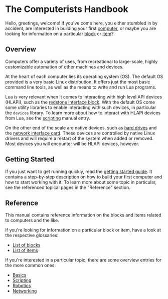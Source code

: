 # The Computerists Handbook
Hello, greetings, welcome! If you've come here, you either stumbled in by accident, are interested in building your first [computer](block/computer.md), or maybe you are looking for information on a particular [block](block/index.md) or [item](item/index.md)?

## Overview
Computers offer a variety of uses, from recreational to large-scale, highly customizable automation of other machines and devices.

At the heart of each computer lies its operating system (OS). The default OS provided is a very basic Linux distribution. It offers just the most basic command line tools, as well as the means to write and run Lua programs.

Lua is very relevant when it comes to interacting with high level API devices (HLAPI), such as the [redstone interface block](block/redstone_interface.md). With the default OS come some utility libraries to enable interacting with such devices, in particular the `devices` library. To learn more about how to interact with HLAPI devices from Lua, see the [scripting](scripting.md) manual entry.

On the other end of the scale are native devices, such as [hard drives](item/hard_drive.md) and the [network interface card](item/network_interface_card.md). These devices are controlled by native Linux drivers and will require a restart of the system when added or removed. Most devices you will encounter will be HLAPI devices, however.

## Getting Started
If you just want to get running quickly, read the [getting started guide](getting_started.md). It contains a step-by-step description on how to build your first computer and how to start working with it. To learn more about some topic in particular, see the referenced topical pages in the "Reference" section. 

## Reference
This manual contains reference information on the blocks and items related to computers and the like.

If you're looking for information on a particular block or item, have a look at the respective glossaries:
- [List of blocks](block/index.md)
- [List of items](item/index.md)

If you're interested in a particular topic, there are some overview entries for the more common ones:
- [Basics](basics.md)
- [Scripting](scripting.md)
- [Robotics](robotics.md)
- [Networking](networking.md)
